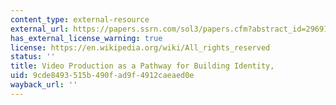 ```yaml
---
content_type: external-resource
external_url: https://papers.ssrn.com/sol3/papers.cfm?abstract_id=2969114
has_external_license_warning: true
license: https://en.wikipedia.org/wiki/All_rights_reserved
status: ''
title: Video Production as a Pathway for Building Identity,
uid: 9cde8493-515b-490f-ad9f-4912caeaed0e
wayback_url: ''
---
```

